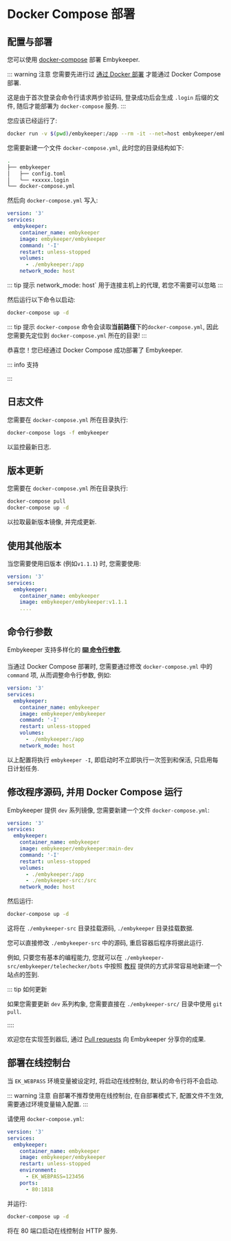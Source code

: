 # Docker Compose 部署

## 配置与部署

您可以使用 [docker-compose](https://docs.docker.com/compose/install/standalone/) 部署 Embykeeper.

::: warning 注意
您需要先进行过 [通过 Docker 部署](/guide/Linux-Docker-部署) 才能通过 Docker Compose 部署.

这是由于首次登录会命令行请求两步验证码, 登录成功后会生成 `.login` 后缀的文件, 随后才能部署为 `docker-compose` 服务.
:::

您应该已经运行了:

```bash
docker run -v $(pwd)/embykeeper:/app --rm -it --net=host embykeeper/embykeeper
```

您需要新建一个文件 `docker-compose.yml`, 此时您的目录结构如下:

```bash
.
├── embykeeper
│   ├── config.toml
│   └── +xxxxx.login
└── docker-compose.yml
```

然后向 `docker-compose.yml` 写入:

```yaml
version: '3'
services:
  embykeeper:
    container_name: embykeeper
    image: embykeeper/embykeeper
    command: '-I'
    restart: unless-stopped
    volumes:
      - ./embykeeper:/app
    network_mode: host
```

::: tip 提示
network_mode: host` 用于连接主机上的代理, 若您不需要可以忽略
:::

然后运行以下命令以启动:

```bash
docker-compose up -d
```

::: tip 提示
`docker-compose` 命令会读取**当前路径**下的`docker-compose.yml`, 因此您需要先定位到 `docker-compose.yml` 所在的目录!
:::

恭喜您！您已经通过 Docker Compose 成功部署了 Embykeeper.

::: info 支持

<!--@include: ./_支持.md-->

:::

## 日志文件

您需要在 `docker-compose.yml` 所在目录执行:

```bash
docker-compose logs -f embykeeper
```

以监控最新日志.

## 版本更新

您需要在 `docker-compose.yml` 所在目录执行:

```bash
docker-compose pull
docker-compose up -d
```

以拉取最新版本镜像, 并完成更新.

## 使用其他版本

当您需要使用旧版本 (例如`v1.1.1`) 时, 您需要使用:

```yaml
version: '3'
services:
  embykeeper:
    container_name: embykeeper
    image: embykeeper/embykeeper:v1.1.1
    ....
```

## 命令行参数

Embykeeper 支持多样化的 [**⌨️ 命令行参数**](/guide/命令行参数).

<!-- #region command -->

当通过 Docker Compose 部署时, 您需要通过修改 `docker-compose.yml` 中的 `command` 项, 从而调整命令行参数, 例如:

```yaml
version: '3'
services:
  embykeeper:
    container_name: embykeeper
    image: embykeeper/embykeeper
    command: '-I'
    restart: unless-stopped
    volumes:
      - ./embykeeper:/app
    network_mode: host
```

<!-- #endregion command -->

以上配置将执行 `embykeeper -I`, 即启动时不立即执行一次签到和保活, 只启用每日计划任务.

## 修改程序源码, 并用 Docker Compose 运行

Embykeeper 提供 `dev` 系列镜像, 您需要新建一个文件 `docker-compose.yml`:

```yaml
version: '3'
services:
  embykeeper:
    container_name: embykeeper
    image: embykeeper/embykeeper:main-dev
    command: '-I'
    restart: unless-stopped
    volumes:
      - ./embykeeper:/app
      - ./embykeeper-src:/src
    network_mode: host
```

然后运行:

```bash
docker-compose up -d
```

这将在 `./embykeeper-src` 目录挂载源码, `./embykeeper` 目录挂载数据.

您可以直接修改 `./embykeeper-src` 中的源码, 重启容器后程序将据此运行.

例如, 只要您有基本的编程能力, 您就可以在 `./embykeeper-src/embykeeper/telechecker/bots` 中按照 [教程](/guide/参与开发#每日签到站点) 提供的方式非常容易地新建一个站点的签到.

::: tip 如何更新

如果您需要更新 `dev` 系列构象, 您需要直接在 `./embykeeper-src/` 目录中使用 `git pull`.

::::

欢迎您在实现签到器后, 通过 [Pull requests](https://github.com/emby-keeper/embykeeper/pulls) 向 Embykeeper 分享你的成果.

## 部署在线控制台

当 `EK_WEBPASS` 环境变量被设定时, 将启动在线控制台, 默认的命令行将不会启动.

::: warning 注意
自部署不推荐使用在线控制台, 在自部署模式下, 配置文件不生效, 需要通过环境变量输入配置.
:::

请使用 `docker-compose.yml`:

```yaml
version: '3'
services:
  embykeeper:
    container_name: embykeeper
    image: embykeeper/embykeeper
    restart: unless-stopped
    environment:
      - EK_WEBPASS=123456
    ports:
      - 80:1818
```

并运行:

```bash
docker-compose up -d
```

将在 80 端口启动在线控制台 HTTP 服务.
